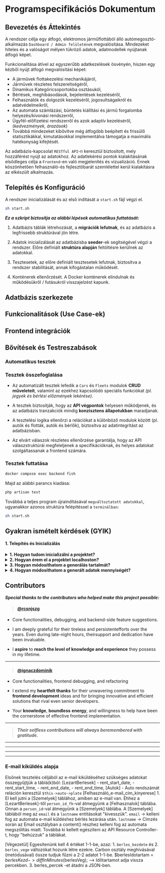 # Programspecifikációs Dokumentum

## Bevezetés és Áttekintés

A rendszer célja egy átfogó, elektromos járműflottából álló autómegosztó-alkalmazás `Dashboard / Admin felületének` megvalósítása. Mindezeket hiteles és a valóságot mélyen tükröző adatok, adatmodellek nyújtanak átfogó képet.

Funkcionalitása átível az egyszerűbb adatkezelések ösvényén, hiszen egy kézből nyújt átfogó megvalósítási képet:

- A járművek flottakezelési mechanikájáról,
- Járművek részletes felszereltségéről,
- Dinamikus Kategóricsoportokba osztásukól,
- Bérlések, meghibásodások, bejelentések kezeléséről,
- Felhasználók és dolgozók kezeléséről, jogosultságaikról és adatvédelmeikről,
- Az automata számlázási, büntetés kiállítási és jármű forgalomba helyezés/kivonási rendszerről,
- Ügyfél-előfizetési rendszerről és azok adaptív kezeléséről,(_kedvezmények, árazások_)
- Továbbá mindezeket kibővítve még átfogóbb beépített és frissülő statisztikákkal, kimutatásokkal implementálva támogatja a maximális hatékonyság kifejtését.

Az adatbázis-kapcsolat `RESTful API`-n keresztül biztosított, mely hozzáférést nyújt az adatokhoz. Az adatlekérési pontok kialakításának elsődleges célja a `Frontend`-en való megjelenítés és vizualizáció. Ennek köszönhetően felhasználó-és fejlesztőbarát szemlélettel kerül kialakításra az elkészült alkalmazás.

## Telepítés és Konfiguráció

A rendszer inicializálását és az első indítását a `start.sh` fájl végzi el.

```bash
sh start.sh
```

**_Ez a szkript biztosítja az alábbi lépések automatikus futtatását:_**

1. Adatbázis táblák létrehozását, a **migrációk lefutnak**, és az adatbázis a legfrissebb struktúrával jön létre.

2. Adatok inicializálását az adatbázisba **seeder**-ek segítségével végzi a rendszer. Előre definiált **struktúra alapján** feltöltésre kerülnek az adatokkal.

3. Tesztesetek, az előre definiált tesztesetek lefutnak, biztosítva a rendszer stabilitását, annak kifogástalan működését.

4. Konténerek ellenőrzését. A Docker konténerek elindulnak és működésükről / futásukról visszajelzést kapunk.


## Adatbázis szerkezete

## Funkcionalitások (Use Case-ek)

## Frontend integrációk

## Bővítések és Testreszabások

### Automatikus tesztek

### Tesztek összefoglalása

- Az automatizált tesztek lefedik a `Cars` és `Fleets` modulok **CRUD műveleteit**, valamint az ezekhez kapcsolódó speciális funkciókat _(pl. jegyek és bérlési előzmények lekérése)._

- A tesztek biztosítják, hogy az **API végpontok** helyesen működjenek, és az adatbázis tranzakciók mindig **konzisztens állapotukban** maradjanak.

- A tesztelési logika ellenőrzi a relációkat a különböző modulok között (pl. autók és flották, autók és bérlők), biztosítva az adatintegritást az adatbázisban.

- Az elvárt válaszok részletes ellenőrzése garantálja, hogy az API válaszstruktúrái megfeleljenek a specifikációknak, és helyes adatokat szolgáltassanak a frontend számára.

### Tesztek futtatása

```bash
docker compose exec backend fish
```

Majd az alábbi parancs kiadása:

```php
php artisan test
```

Továbbá a teljes program újraindításával `megváltoztatott adatokkal`, ugyanakkor azonos struktúra felépítéssel a `terminálban`:

```bash
sh start.sh
```

## Gyakran ismételt kérdések (GYIK)

#### 1. Telepítés és Inicializálás

<details>
  <summary><strong>1. Hogyan tudom inicializálni a projektet?</strong></summary>
  A projekt inicializálásának leggyorsabb módja Linux alapú Virtual Machine (virtual-server) használatával érhető el. További információkért kövesd az alábbi útmutatót:

[Linux Virtual Machine beállítása](https://www.linuxbabe.com/linux-mint/install-virtualbox-guest-additions-in-linux-mint)

**Lépések**:

1. **Töltsd le a Docker legújabb verzióját** a [hivatalos weboldalról](https://www.docker.com/).

2. **Klónozd** le a repository-t a **Visual Studio Code** termináljában:

   ```bash
   git clone "https://github.com/Bari1192/Power-And-Go"
   cd Power-And-Go
   ```

3. **Futtasd** az alábbi parancsot:
    ```bash
    sh start.sh
    ```
Ez a folyamat automatikusan felépíti a konténereket a szükséges modulokkal és kiegészítőkkel a Docker fájlok segítségével.
</details>

<details>
  <summary><strong>2. Hogyan érem el a projektet localhoston?</strong></summary>

Amint a `start.sh` folyamata befejeződött, a projekt az alábbi **lokális linkeken** érhető el:

- [Backend](http://backend.vm1.test)

- [Frontend](http://frontend.vm1.test)

- [JSON Server](http://jsonserver.vm1.test)

- [Proxy](http://proxy.vm1.test)

- [Swagger](http://swagger.vm1.test)

- [Dokumentáció](http://docs.vm1.test)
</details>
<details>
  <summary><strong>3. Hogyan módosíthatom a generálás tartalmát? </strong></summary>
   
  `Figyelem!` A generálás összetételének módosítása kihatással lehet a Migrációra, Validálásra, Controllerre és az egyéb vele kapcsolatban álló modulokra!
  - **Minden** *- Factory -* módosítás esetén **ellenőrizze a dokumentációban** lévő **kapcsolatokat** a redundancia és hibák elkerülése végett!
    ```php
    Car -> CarFactory
    {Model} -> {Model}Factory
    ```
  - Az adatgenerálások minden esetben a hozzá tartozó `modul` nevének megfelelő `Factory` részben található, a `backend` mappában.
  
    <details>

    <summary><strong>
    3.1 Csak egy adattípust szeretnék változtatni. Hol találom annak a generálási folyamatát? </strong></summary>
    
      - `Figyelem!` A Factory részben szinte minden adat generikusan jön létre, `függvények` segítségével és kerül átadásra az értéke.
      - A függvények meghívása a `return` metódusban történik:
        ```php
        <?php
        return [
              'fleet_id' => $flottacarmodel->id,
              'category_id' => $this->katBesorolasAutomatan($flotta),
              'plate' => $this->rendszamGeneralasUjRegi(),
              'manufacturing_year' => $gyartasiEv,
              'odometer' => $this->kmOraAllasGeneralas($gyartasiEv),
              'equipment_class' => $equipment_class ? $equipment_class->id : 1,
              'power_percent' => $toltes_szazalek,
              'power_kw' => $power_kw,
              'estimated_range' => $becsultdriving_range,
              'status' => 1, 
          ];
        ```

      - Minden generálási függvény az adott Factory fájl alsó részében helyezkedik el a könyebb olvashatóság jegyében, pl:

        ```php
          <?php
          private function katBesorolasAutomatan(int $flotta): int
          {
              $idAlapjanKatBesorolas = DB::table('fleets')->where('id', $flotta)->first();
              if (!$idAlapjanKatBesorolas) {
                  throw new \Exception("Flotta nem található az ID alapján: $flotta");
              }
      
              return match ($idAlapjanKatBesorolas->motor_power) {
                  18 => 1,
                  33 => 2,
                  36 => 3,
                  65 => 4,
                  75 => 5,
                  default => 5,
              };
          }
        ```
</details>

<details>
  <summary><strong>4. Hogyan módosíthatom a generált adatok mennyiségét? </strong></summary>

  `Figyelem!` A generálás adatok mennyiségi módosítása kihatással lehet a többi modelre, Validálásra, kapcsolatokra és a generálási folyamat idejére.

  - Az adatgenerálások mennyiségi változtatását minden esetben a hozzá tartozó `modul` nevének megfelelő `Seeder` osztályban tudjuk végrehajtani, amit, a `backend/database/seeders` útvonalon ér el.

    - Reprezentatív példa a Factory által generált adatok mennyiségére a Seeder fájlban:
    ```php
    <?php
    class CarSeeder extends Seeder
    {
        public function run(): void
        {
            $cars = Car::factory(500)->make()->toArray();
            DB::table('cars')->insert($cars);
        }
    }
    ```
    - **500-ról 1.000-re** emeljük az autók generálását.Ennek eléréshez az alábbi adatsort szükséges módosítani:
      
      ```php
      <?php
      $cars = Car::factory(1_000)->make()->toArray();
      ```
</details>

## Contributors

***Special thanks to the contributors who helped make this project possible:***

> #### [@rcsnjszg](https://github.com/rcsnjszg)

- Core functionalities, debugging, and backend-side feature suggestions.

- I am deeply grateful for their tireless and persistentefforts over the years. Even during late-night hours, theirsupport and dedication have been invaluable.
- I **aspire** to **reach the level of knowledge and experience** they possess in my lifetime. 
---
> #### [@ignaczdominik](https://github.com/ignaczdominik)
- Core functionalities, frontend debugging, and refactoring

- I extend my **heartfelt thanks** for their unwavering commitment to **frontend development** ideas and for bringing innovative and efficient solutions that rival even senior developers.
- Your **knowledge**, **boundless** **energy**, and willingness to help have been the cornerstone of effective frontend implementation.
---

> ***Their selfless contributions will always beremembered with gratitude.***

---

---

---

---


### E-mail kiküldés alapja

Elsőnek tesztelés céljából az e-mail kiküldéséhez szükséges adatokat összegyűjtjük a táblá(k)ból:
[LezartBerlesek] - rent_start_date, - rent_start_time, - rent_end_date, - rent_end_time,
[Autok] - Auto rendszámát reláción keresztül `$this->auto->plate`
[Felhasználó_e-mail_cím_kinyerese] 1. El kell jutni a [Szemelyek] táblához, amiben az e-mail van.
Ehhez a [LezartBerlesek]-től `person_id_fk`-val átmegyünk a [Felhasznalok] táblába.
Onnan a `person_id`-val átmegyünk a [Szemelyek] táblába.
A [Szemelyek] táblából meg az `email` és a `lastname` entitásokat "kivesszük".
`email` -> kelleni fog az automata e-mail küldéshez bérlés lezárása után.
`lastname` -> Címzés során az Email osztályban a content() részhez kelleni fog az automata megszólítás miatt.
Továbbá ki kellett egészíteni az API Resource Controller-t, hogy "behúzzuk" a táblákat.

[Végezetül]
Egyesítenünk kell 4 értéket 1-1-be, azaz: 1. `berles_kezdete` és 2. `berles_vege` változókat hozunk létre ezekre.
Carbon osztály meghívásával (metódusával) össze tudjuk fűzni a 2-2 adatot 1-1-be.
$berlesIdotartam = $berlesKezd->diffInMinutes($berlesVeg); --> Időtartamot adja vissza percekben. 3. berles_percek -et átadni a JSON-ben.

[@storage/db-docs/dbdiagramIO.svg]: storage/db-docs/dbdiagramIO.svg
[storage/db-docs/dbdiagramIO.svg]: storage/db-docs/dbdiagramIO.svg